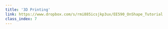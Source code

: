 ```yaml
---
title: '3D Printing'
link: https://www.dropbox.com/s/rmi885icsjkp3ux/EE590_OnShape_Tutorial.txt?dl=0
class_index: 7
---
```

